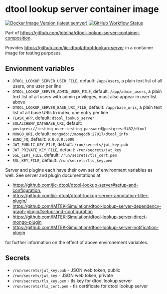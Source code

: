 # dtool lookup server container image

[![Docker Image Version (latest semver)](https://img.shields.io/docker/v/jotelha/dtool-lookup-server?label=dockerhub)](https://hub.docker.com/repository/docker/jotelha/dtool-lookup-server) [![GitHub Workflow Status](https://img.shields.io/github/workflow/status/jotelha/dtool-lookup-server-container-image/publish)](https://github.com/jotelha/dtool-lookup-server-container-image/actions?query=workflow%3Apublish)

Part of https://github.com/jotelha/dtool-lookup-server-container-composition.

Provides https://github.com/jic-dtool/dtool-lookup-server in a container image for testing purposes. 

## Envionment variables

* `DTOOL_LOOKUP_SERVER_USER_FILE`, default: `/app/users`, a plain text list of all users, one user per line
* `DTOOL_LOOKUP_SERVER_ADMIN_USER_FILE`, default: `/app/admin_users`, a plain text list of all users with admin privileges, must also appear in user list above
* `DTOOL_LOOKUP_SERVER_BASE_URI_FILE`, default: `/app/base_uris`, a plain text list of all base URIs to index, one entry per line
* `FLASK_APP`, default: `dtool_lookup_server`
* `SQLALCHEMY_DATABASE_URI`, default: `postgres://testing_user:testing_password@postgres:5432/dtool`
* `MONGO_URI`, default: `mongodb://mongodb:27017/dtool_info`
* `BIND_TO`, default: `0.0.0.0:5000`
* `JWT_PUBLIC_KEY_FILE`, default: `/run/secrets/jwt_key.pub`
* `JWT_PRIVATE_KEY_FILE`, default: `/run/secrets/jwt_key`
* `SSL_CERT_FILE`, default: `/run/secrets/tls_cert.pem`
* `SSL_KEY_FILE`, default: `/run/secrets/tls_key.pem`

Server and plugins each have their own set of environment variables as well.
See server and plugin documentations at

* https://github.com/jic-dtool/dtool-lookup-server#setup-and-configuration, 
* https://github.com/jic-dtool/dtool-lookup-server-annotation-filter-plugin/
* https://github.com/IMTEK-Simulation/dtool-lookup-server-dependency-graph-plugin#setup-and-configuration
* https://github.com/IMTEK-Simulation/dtool-lookup-server-direct-mongo-plugin
* https://github.com/IMTEK-Simulation/dtool-lookup-server-notification-plugin

for further information on the effect of above environement variables.

## Secrets

* `/run/secrets/jwt_key.pub` - JSON web token, public
* `/run/secrets/jwt_key` - JSON web token, private
* `/run/secrets/tls_key.pem` - tls key for dtool lookup server
* `/run/secrets/tls_cert.pem` - tls certificate for dtool lookup server
